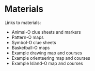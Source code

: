 # Materials

Links to materials:

* Animal-O clue sheets and markers
* Pattern-O maps
* Symbol-O clue sheets
* Basketball-O maps
* Example drawing map and courses
* Example orienteering map and courses
* Example Island-O map and courses
